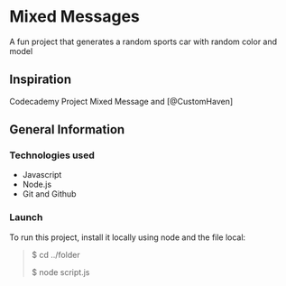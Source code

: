 # Mixed Messages
A fun project that generates a random sports car with random color and model
## Inspiration
Codecademy Project Mixed Message and [@CustomHaven]
## General Information

### Technologies used
- Javascript
- Node.js
- Git and Github

### Launch
To run this project, install it locally using node and the file local:

> $ cd ../folder
>
> $ node script.js